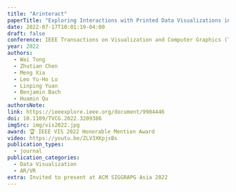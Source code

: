 ```yaml
---
title: "Arinteract"
paperTitle: "Exploring Interactions with Printed Data Visualizations in Augmented Reality"
date: 2022-07-17T10:01:19-04:00
draft: false
conference: IEEE Transactions on Visualization and Computer Graphics (TVCG)
year: 2022
authors:
  - Wai Tong
  - Zhutian Chen
  - Meng Xia
  - Leo Yu-Ho Lo
  - Linping Yuan
  - Benjamin Bach
  - Huamin Qu
authorsNote:
link: https://ieeexplore.ieee.org/document/9904446
doi: 10.1109/TVCG.2022.3209386
imgSrc: img/vis2022.jpg
award: 🏆 IEEE VIS 2022 Honorable Mention Award
video: https://youtu.be/ZLV3XKpjsBs
publication_types:
  - journal
publication_categories:
  - Data Visualization
  - AR/VR
extra: Invited to present at ACM SIGGRAPG Asia 2022
---
```

